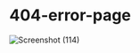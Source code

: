 # 404-error-page


![Screenshot (114)](https://github.com/KallaguntaSP/404-error-page/assets/143476575/31e0b0d9-cefa-44b1-8f0c-762ce5b634a5)
